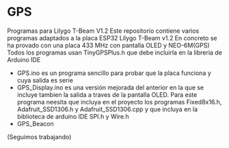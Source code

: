 # GPS
Programas para Lilygo T-Beam V1.2
Este repositorio contiene varios programas adaptados a la placa ESP32 Lilygo T-Beam v1.2
En concreto se ha provado con una placa 433 MHz con pantalla OLED y NEO-6M(GPS)
Todos los programas usan TinyGPSPlus.h que debe incluirla en la libreria de Arduino IDE
- GPS.ino es un programa sencillo para probar que la placa funciona y cuya salida es serie
- GPS_Display.ino es una versión mejorada del anterior en la que se incluye tambien la salida a traves de la pantalla OLED. Para este programa neesita que incluya en el proyecto los programas Fixed8x16.h, Adafruit_SSD1306.h y Adafruit_SSD1306.cpp y que incluya en la biblioteca de arduino IDE SPI.h y Wire.h
- GPS_Beacon

  
(Seguimos trabajando)
